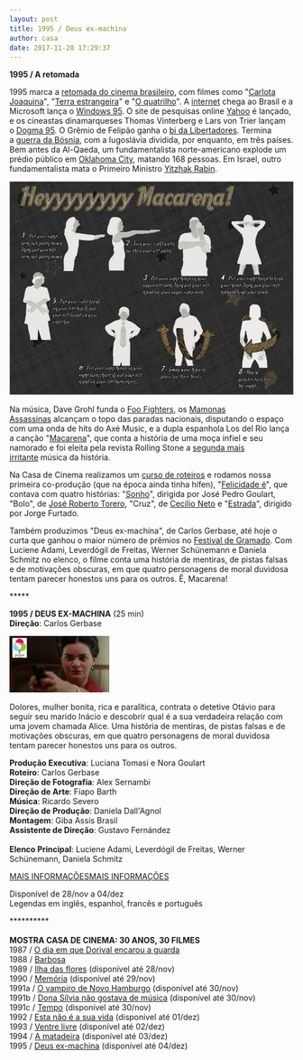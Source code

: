 ```yaml
---
layout: post
title: 1995 / Deus ex-machina
author: casa
date: 2017-11-28 17:29:37
---
```

**1995 / A retomada**

1995 marca a [retomada do cinema brasileiro](https://cinemaemcena.com.br/coluna/ler/764/nao-gosta-de-filme-nacional-entenda-o-cinema-da-retomada), com filmes como "[Carlota Joaquina](https://youtu.be/LDImoiMrDc4)", "[Terra estrangeira](https://youtu.be/oYEPqNP3wA4)" e "[O quatrilho](https://www.youtube.com/watch?v=Vu7oHs-x-20)". A [internet](https://pt.wikipedia.org/wiki/Hist%C3%B3ria_da_Internet_no_Brasil) chega ao Brasil e a Microsoft lança o [Windows 95](https://youtu.be/Tw-GGT6900s). O site de pesquisas online [Yahoo](https://www.youtube.com/watch?v=wnYUtuQBlxk) é lançado, e os cineastas dinamarqueses Thomas Vinterberg e Lars von Trier lançam o [Dogma 95](http://www.dogme95.dk/). O Grêmio de Felipão ganha o [bi da Libertadores](https://www.youtube.com/watch?v=Ud9QLuKm3LY). Termina a [guerra da Bósnia](https://en.wikipedia.org/wiki/Bosnian_War), com a Iugoslávia dividida, por enquanto, em três países. Bem antes da Al-Qaeda, um fundamentalista norte-americano explode um prédio público em [Oklahoma City](https://www.youtube.com/watch?v=l08zD9Pn1jk), matando 168 pessoas. Em Israel, outro fundamentalista mata o Primeiro Ministro [Yitzhak Rabin](https://www.youtube.com/watch?v=C-pWbdTWTas).

![](/uploads/macarena1.jpg)

Na música, Dave Grohl funda o [Foo Fighters](https://www.youtube.com/watch?v=ifwc5xgI3QM), os [Mamonas Assassinas](https://www.youtube.com/watch?v=1WjI3DLOk4c) alcançam o topo das paradas nacionais, disputando o espaço com uma onda de hits do Axé Music, e a dupla espanhola Los del Rio lança a canção "[Macarena](https://www.youtube.com/watch?v=11jn5vQN6VQ)", que conta a história de uma moça infiel e seu namorado e foi eleita pela revista Rolling Stone a [segunda mais irritante](https://www.youtube.com/watch?v=iEe_eraFWWs) música da história.

Na Casa de Cinema realizamos um [curso de roteiros](https://www.casacinepoa.com.br/sobre/curso-1995) e rodamos nossa primeira co-produção (que na época ainda tinha hífen), "[Felicidade é](http://www1.folha.uol.com.br/fsp/1995/8/11/ilustrada/16.html)", que contava com quatro histórias: "[Sonho](http://www.casacinepoa.com.br/os-filmes/distribui%C3%A7%C3%A3o/curtas/felicidade-%C3%A9-sonho)", dirigida por José Pedro Goulart, "Bolo", de [José Roberto Torero](https://pt.wikipedia.org/wiki/Jos%C3%A9_Roberto_Torero), "Cruz", de [Cecílio Neto](https://pt.wikipedia.org/wiki/Cec%C3%ADlio_Neto) e "[Estrada](http://www.casacinepoa.com.br/os-filmes/produ%C3%A7%C3%A3o/curtas/felicidade-%C3%A9-estrada)", dirigido por Jorge Furtado.

Também produzimos "Deus ex-machina", de Carlos Gerbase, até hoje o curta que ganhou o maior número de prêmios no [Festival de Gramado](http://www.festivaldegramado.net/2016/vencedores?vencedores=21). Com Luciene Adami, Leverdógil de Freitas, Werner Schünemann e Daniela Schmitz no elenco, o filme conta uma história de mentiras, de pistas falsas e de motivações obscuras, em que quatro personagens de moral duvidosa tentam parecer honestos uns para os outros. Ê, Macarena!

\*\*\*\**

**1995 / DEUS EX-MACHINA** (25 min)\
**Direção**: Carlos Gerbase

![](/uploads/dexmp-im.jpg)

Dolores, mulher bonita, rica e paralítica, contrata o detetive Otávio para seguir seu marido Inácio e descobrir qual é a sua verdadeira relação com uma jovem chamada Alice. Uma história de mentiras, de pistas falsas e de motivações obscuras, em que quatro personagens de moral duvidosa tentam parecer honestos uns para os outros.

**Produção Executiva**: Luciana Tomasi e Nora Goulart\
**Roteiro**: Carlos Gerbase\
**Direção de Fotografia**: Alex Sernambi\
**Direção de Arte**: Fiapo Barth\
**Música**: Ricardo Severo\
**Direção de Produção**: Daniela Dall'Agnol\
**Montagem**: Giba Assis Brasil\
**Assistente de Direção**: Gustavo Fernández\
\
**Elenco Principal**: Luciene Adami, Leverdógil de Freitas, Werner Schünemann, Daniela Schmitz

[MAIS INFORMAÇÕES](http://www.casacinepoa.com.br/os-filmes/produ%C3%A7%C3%A3o/curtas/deus-ex-machina)[M﻿AIS INFORMAÇÕES](https://www.casacinepoa.com.br/filmes/deus-ex-machina/)

Disponível de 28/nov a 04/dez\
Legendas em inglês, espanhol, francês e português

\*\*\*\*\*\*\*\*\*\*\
\
**MOSTRA CASA DE CINEMA: 30 ANOS, 30 FILMES**\
1987 / [O dia em que Dorival encarou a guarda](https://www.casacinepoa.com.br/filmes/o-dia-em-que-dorival-encarou-a-guarda/)\
1988 / [Barbosa](https://www.casacinepoa.com.br/filmes/barbosa/)\
1989 / [Ilha das flores](https://vimeo.com/238439307) (disponível até 28/nov)\
1990 / [Memória](https://vimeo.com/239457350) (disponível até 29/nov)\
1991a / [O vampiro de Novo Hamburgo](https://vimeo.com/239624871) (disponível até 30/nov)\
1991b / [Dona Sílvia não gostava de música](https://vimeo.com/239623690) (disponível até 30/nov)\
1991c / [Tempo](https://vimeo.com/239625928) (disponível até 30/nov)\
1992 / [Esta não é a sua vida](https://vimeo.com/238459313) (disponível até 01/dez)\
1993 / [Ventre livre](http://vimeo.com/239530546) (disponível até 02/dez)\
1994 / [A matadeira](https://vimeo.com/238568218) (disponível até 03/dez)\
1995 / [Deus ex-machina](https://vimeo.com/240061218) (disponível até 04/dez)